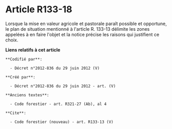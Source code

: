 # Article R133-18

Lorsque la mise en valeur agricole et pastorale paraît possible et opportune, le plan de situation mentionné à l'article R.
133-13 délimite les zones appelées à en faire l'objet et la notice précise les raisons qui justifient ce choix.

**Liens relatifs à cet article**

	**Codifié par**:

	  - Décret n°2012-836 du 29 juin 2012 (V)

	**Créé par**:

	  - Décret n°2012-836 du 29 juin 2012 - art. (V)

	**Anciens textes**:

	  - Code forestier - art. R321-27 (Ab), al 4

	**Cite**:

	  - Code forestier (nouveau) - art. R133-13 (V)
